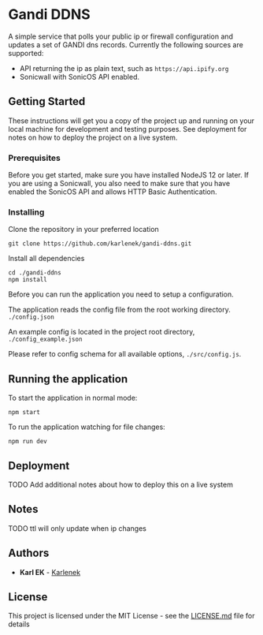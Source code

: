 # Gandi DDNS

A simple service that polls your public ip or firewall configuration and updates a set of GANDI dns records.
Currently the following sources are supported:
- API returning the ip as plain text, such as `https://api.ipify.org`
- Sonicwall with SonicOS API enabled. 

## Getting Started

These instructions will get you a copy of the project up and running on your local machine for development and testing purposes. See deployment for notes on how to deploy the project on a live system.

### Prerequisites

Before you get started, make sure you have installed NodeJS 12 or later.
If you are using a Sonicwall, you also need to make sure that you have enabled the SonicOS API and allows HTTP Basic Authentication. 



### Installing

Clone the repository in your preferred location

```
git clone https://github.com/karlenek/gandi-ddns.git
```

Install all dependencies

```
cd ./gandi-ddns
npm install
```

Before you can run the application you need to setup a configuration. 

The application reads the config file from the root working directory. `./config.json`

An example config is located in the project root directory, `./config_example.json`

Please refer to config schema for all available options, `./src/config.js`.

## Running the application

To start the application in normal mode:

```
npm start
```

To run the application watching for file changes:
```
npm run dev
```


## Deployment
TODO
Add additional notes about how to deploy this on a live system

## Notes
TODO
ttl will only update when ip changes


## Authors

* **Karl EK** - [Karlenek](https://github.com/karlenek)


## License

This project is licensed under the MIT License - see the [LICENSE.md](LICENSE.md) file for details

